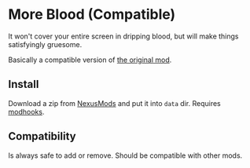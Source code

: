 # More Blood (Compatible)

It won't cover your entire screen in dripping blood, but will make things satisfyingly gruesome.

Basically a compatible version of [the original mod][original].


## Install

Download a zip from [NexusMods][] and put it into `data` dir. Requires [modhooks][].


## Compatibility

Is always safe to add or remove. Should be compatible with other mods.


[NexusMods]: https://www.nexusmods.com/battlebrothers/mods/756
[modhooks]: https://www.nexusmods.com/battlebrothers/mods/42
[original]: https://www.nexusmods.com/battlebrothers/mods/28
